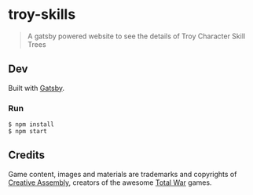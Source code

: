 # troy-skills

> A gatsby powered website to see the details of Troy Character Skill Trees

## Dev

Built with [Gatsby](https://www.gatsbyjs.com/).

### Run

```
$ npm install
$ npm start
```

## Credits

Game content, images and materials are trademarks and copyrights of [Creative Assembly](https://www.creative-assembly.com/), creators of the awesome [Total War](https://www.totalwar.com/) games. 